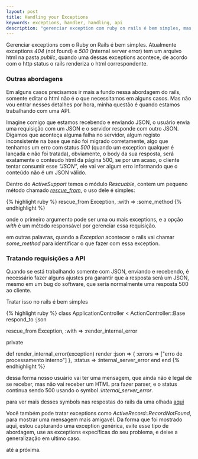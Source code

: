 ```yaml
---
layout: post
title: Handling your Exceptions
keywords: exceptions, handler, handling, api
description: "gerenciar exception com ruby on rails é bem simples, mas como fazer para tratar respostas a requisições via API usando JSON?"
---
```


Gerenciar exceptions com o Ruby on Rails é bem simples. Atualmente exceptions _404_ (not found) e _500_ (internal server error) tem um arquivo html na pasta _public_, quando uma dessas exceptions acontece, de acordo com o http status o rails renderiza o html correspondente.

### Outras abordagens

Em alguns casos precisamos ir mais a fundo nessa abordagem do rails, somente editar o html não é o que necessitamos em alguns casos. Mas não vou entrar nesses detalhes por hora, minha questão é quando estamos trabalhando com uma API.

Imagine comigo que estamos recebendo e enviando JSON, o usuário envia uma requisição com um JSON e o servidor responde com outro JSON. Digamos que aconteça alguma falha no servidor, algum registo inconsistente na base que não foi migrado corretamente, algo que tenhamos um erro com status _500_ (quando um exception qualquer é lançada e não foi tratada), obviamente, o body da sua resposta, será exatamente o conteudo html da página 500, se por um acaso, o cliente tentar consumir esse *"JSON"*, ele vai ver algum erro informando que o conteúdo não é um JSON válido.

Dentro do *ActiveSupport* temos o módulo *Rescuable*, contem um pequeno método chamado *[rescue_from](http://api.rubyonrails.org/classes/ActiveSupport/Rescuable/ClassMethods.html#method-i-rescue_from)*, o uso dele é simples:

{% highlight ruby %}
rescue_from Exception, :with => :some_method
{% endhighlight %}

onde o primeiro argumento pode ser uma ou mais exceptions, e a opção _with_ é um método responsável por gerenciar essa requisição.

em outras palavras, quando a _Exception_ acontecer o rails vai chamar *some_method* para identificar o que fazer com essa exception.

### Tratando requisições a API

Quando se está trabalhando somente com JSON, enviando e recebendo, é necessário fazer alguns ajustes pra garantir que a resposta será um JSON, mesmo em um bug do software, que seria normalmente uma resposta 500 ao cliente.

Tratar isso no rails é bem simples

{% highlight ruby %}
class ApplicationController < ActionController::Base
  respond_to :json
  
  rescue_from Exception, :with => :render_internal_error
  
  private
  
  def render_internal_error(exception)
    render :json => { :errors => ["erro de processamento interno"] }, :status => :internal_server_error 
  end
end
{% endhighlight %}

dessa forma nosso usuário vai ter uma mensagem, que ainda não é legal de se receber, mas não vai receber um HTML pra fazer parser, e o status continua sendo 500 usando o symbol *:internal_server_error*.

para ver mais desses symbols nas respostas do rails da uma olhada [aqui](http://www.codyfauser.com/2008/7/4/rails-http-status-code-to-symbol-mapping)

Você também pode tratar exceptions como *ActiveRecord::RecordNotFound*, para mostrar uma mensagem mais amigavél. Da forma que foi mostrado aqui, estou capturando uma exception genérica, evite esse tipo de abordagem, use as exceptions expecíficas do seu problema, e deixe a generalização em ultimo caso.

até a próxima.